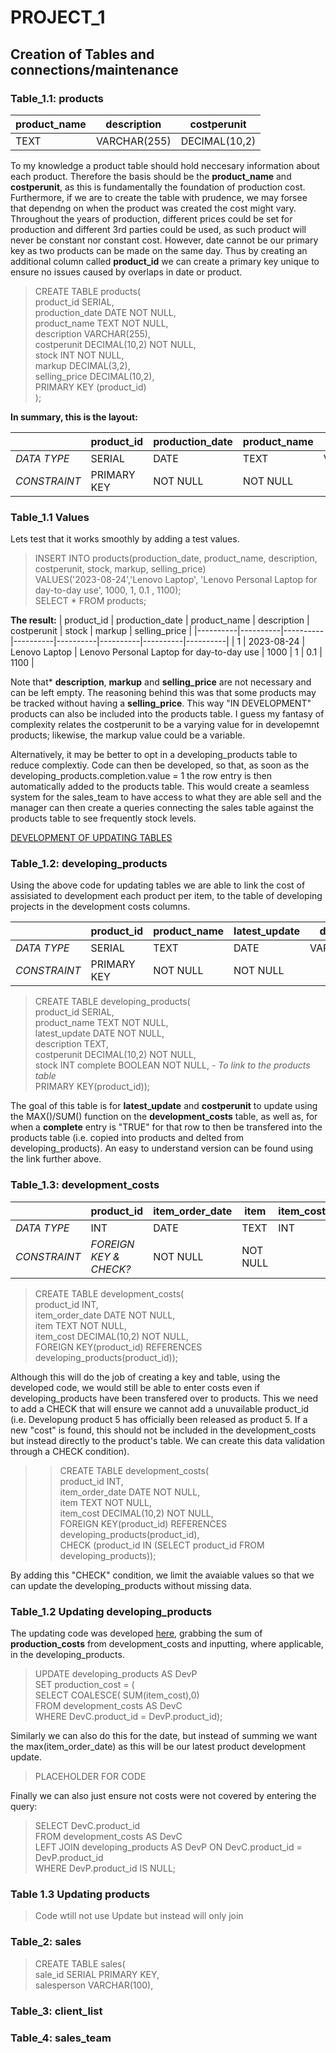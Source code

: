 # PROJECT_1

## Creation of Tables and connections/maintenance

### Table_1.1: products

| product_name | description | costperunit |
|----------|----------|----------|
| TEXT   | VARCHAR(255)   | DECIMAL(10,2)   |

To my knowledge a product table should hold neccesary information about each product. Therefore the basis should be the **product_name** and **costperunit**, as this is fundamentally the foundation of production cost.
Furthermore, if we are to create the table with prudence, we may forsee that dependng on when the product was created the cost might vary. Throughout the years of production, different prices could be set for production and different 3rd parties could be used, as such product will never be constant nor constant cost. However, date cannot be our primary key as two products can be made on the same day. Thus by creating an additional column called **product_id** we can create a primary key unique to ensure no issues caused by overlaps in date or product.

>CREATE TABLE products(  
>product_id SERIAL,  
>production_date DATE NOT NULL,  
>product_name TEXT NOT NULL,  
>description VARCHAR(255),  
>costperunit DECIMAL(10,2) NOT NULL,  
>stock INT NOT NULL,  
>markup DECIMAL(3,2),  
>selling_price DECIMAL(10,2),  
>PRIMARY KEY (product_id)  
>);

**In summary, this is the layout:**  

| | product_id | production_date | product_name | description | costperunit | stock | markup | selling_price   |
|----------|----------|----------|----------|----------|----------|----------|----------|----------|
| *DATA TYPE*   | SERIAL   | DATE   | TEXT   | VARCHAR(255)   | DECIMAL(10,2)   | INT    | DECIMAL(3,2)   | DECIMAL(10,2)   |
| *CONSTRAINT* | PRIMARY KEY | NOT NULL   | NOT NULL  |   | NOT NULL  | NOT NULL  |   |   |


### Table_1.1 Values
Lets test that it works smoothly by adding a test values.

>INSERT INTO products(production_date, product_name, description, costperunit, stock, markup, selling_price)  
>VALUES('2023-08-24','Lenovo Laptop', 'Lenovo Personal Laptop for day-to-day use', 1000, 1, 0.1 , 1100);  
>SELECT * FROM products;

**The result:**
| product_id | production_date | product_name | description | costperunit | stock | markup | selling_price   |
|----------|----------|----------|----------|----------|----------|----------|----------|
| 1   | 2023-08-24   | Lenovo Laptop   | Lenovo Personal Laptop for day-to-day use   | 1000   | 1    | 0.1   | 1100   |

Note that* **description**, **markup** and **selling_price** are not necessary and can be left empty. The reasoning behind this was that some products may be tracked without having a **selling_price**. This way "IN DEVELOPMENT" products can also be included into the products table. I guess my fantasy of complexity relates the costperunit to be a varying value for in developemnt products; likewise, the markup value could be a variable. 

Alternatively, it may be better to opt in a developing_products table to reduce complextiy. Code can then be developed, so that, as soon as the developing_products.completion.value = 1 the row entry is then automatically added to the products table. This would create a seamless system for the sales_team to have access to what they are able sell and the manager can then create a queries connecting the sales table against the products table to see frequently stock levels.  

[DEVELOPMENT OF UPDATING TABLES](https://github.com/cshglobal99/SQL_Collection/blob/main/5.SQL_Advanced.md#automatic-entries)

### Table_1.2: developing_products

Using the above code for updating tables we are able to link the cost of assisiated to development each product per item, to the table of developing projects in the development costs columns.

| | product_id | product_name | latest_update | description | costperunit | stock | complete |
|----------|----------|----------|----------|----------|----------|----------|----------|
| *DATA TYPE*   | SERIAL   |  TEXT  | DATE   | VARCHAR(255)   | DECIMAL(10,2)   | INT    | BOOLEAN    |
| *CONSTRAINT* | PRIMARY KEY | NOT NULL   | NOT NULL  |   | NOT NULL  | NOT NULL  | NOT NULL  |

>CREATE TABLE developing_products(  
>product_id SERIAL,  
>product_name TEXT NOT NULL,  
>latest_update DATE NOT NULL,  
>description TEXT,  
>costperunit DECIMAL(10,2) NOT NULL,  
>stock INT
>complete BOOLEAN NOT NULL, *- To link to the products table*  
>PRIMARY KEY(product_id));

The goal of this table is for **latest_update** and **costperunit** to update using the MAX()/SUM() function on the **development_costs** table, as well as, for when a **complete** entry is "TRUE" for that row to then be transfered into the products table (i.e. copied into products and delted from developing_products). An easy to understand version can be found using the link further above.


### Table_1.3: development_costs

| | product_id | item_order_date | item | item_cost |
|----------|----------|----------|----------|----------|
| *DATA TYPE*   | INT   | DATE   | TEXT   |  INT  |
| *CONSTRAINT* | *FOREIGN KEY & CHECK?* | NOT NULL   | NOT NULL  |
 
>CREATE TABLE development_costs(  
>product_id INT,  
>item_order_date DATE NOT NULL,    
>item TEXT NOT NULL,  
>item_cost DECIMAL(10,2) NOT NULL,  
>FOREIGN KEY(product_id) REFERENCES developing_products(product_id));

Although this will do the job of creating a key and table, using the developed code, we would still be able to enter costs even if developing_products have been transfered over to products. This we need to add a CHECK that will ensure we cannot add a unuvailable product_id (i.e. Developung product 5 has officially been released as product 5. If a new "cost" is found, this should not be included in the development_costs but instead directly to the product's table. We can create this data validation through a CHECK condition).

>>CREATE TABLE development_costs(  
>product_id INT,  
>item_order_date DATE NOT NULL,    
>item TEXT NOT NULL,  
>item_cost DECIMAL(10,2) NOT NULL,  
>FOREIGN KEY(product_id) REFERENCES developing_products(product_id),  
>CHECK (product_id IN (SELECT product_id FROM developing_products));

By adding this "CHECK" condition, we limit the avaiable values so that we can update the developing_products without missing data.

### Table_1.2 Updating developing_products
The updating code was developed [here](), grabbing the sum of **production_costs** from development_costs and inputting, where applicable, in the developing_products.

>UPDATE developing_products AS DevP  
>SET production_cost = (  
>SELECT COALESCE( SUM(item_cost),0)  
>FROM development_costs AS DevC  
>WHERE DevC.product_id = DevP.product_id);  

Similarly we can also do this for the date, but instead of summing we want the max(item_order_date) as this will be our latest product development update.

> PLACEHOLDER FOR CODE


Finally we can also just ensure not costs were not covered by entering the query:

>SELECT DevC.product_id  
FROM development_costs AS DevC  
LEFT JOIN developing_products AS DevP ON DevC.product_id = DevP.product_id  
WHERE DevP.product_id IS NULL;  

### Table 1.3 Updating products

> Code wtill not use Update but instead will only join










### Table_2: sales

>CREATE TABLE sales(  
>sale_id SERIAL PRIMARY KEY,  
>salesperson VARCHAR(100),



### Table_3: client_list





### Table_4: sales_team
